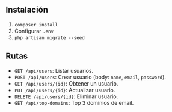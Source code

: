 ## Instalación
1. `composer install`
2. Configurar `.env` 
3. `php artisan migrate --seed`

## Rutas
- `GET /api/users`: Listar usuarios.
- `POST /api/users`: Crear usuario (body: `name`, `email`, `password`).
- `GET /api/users/{id}`: Obtener un usuario.
- `PUT /api/users/{id}`: Actualizar usuario.
- `DELETE /api/users/{id}`: Eliminar usuario.
- `GET /api/top-domains`: Top 3 dominios de email.